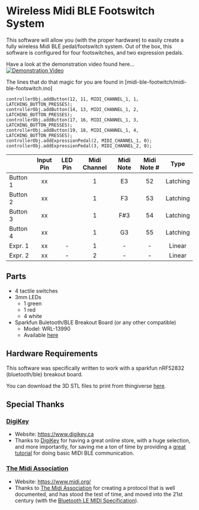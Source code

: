 # Wireless Midi BLE Footswitch System

This software will allow you (with the proper hardware) to easily create a fully wireless Midi BLE pedal/footswitch system.  Out of the box, this software is configured for four footswitches, and two expression pedals.

Have a look at the demonstration video found here...
[![Demonstration Video](http://img.youtube.com/vi/HWy88jRTAKY/0.jpg)](http://www.youtube.com/watch?v=HWy88jRTAKY)

The lines that do that magic for you are found in [midi-ble-footwitch/midi-ble-footswitch.ino]

```
controllerObj.addButton(12, 11, MIDI_CHANNEL_1, 1, LATCHING_BUTTON_PRESSES);
controllerObj.addButton(14, 13, MIDI_CHANNEL_1, 2, LATCHING_BUTTON_PRESSES);
controllerObj.addButton(17, 16, MIDI_CHANNEL_1, 3, LATCHING_BUTTON_PRESSES);
controllerObj.addButton(19, 18, MIDI_CHANNEL_1, 4, LATCHING_BUTTON_PRESSES);
controllerObj.addExpressionPedal(2, MIDI_CHANNEL_1, 0);
controllerObj.addExpressionPedal(3, MIDI_CHANNEL_2, 0);
```


|          | Input Pin | LED Pin | Midi Channel | Midi Note | Midi Note # | Type     |
|----------|:---------:|:-------:|:------------:|:---------:|:-----------:|:--------:|
| Button 1 | xx        |         | 1            | E3        | 52          | Latching |
| Button 2 | xx        |         | 1            | F3        | 53          | Latching |
| Button 3 | xx        |         | 1            | F#3       | 54          | Latching |
| Button 4 | xx        |         | 1            | G3        | 55          | Latching |
| Expr. 1  | xx        | -       | 1            | -         | -           | Linear   |
| Expr. 2  | xx        | -       | 2            | -         | -           | Linear   |



## Parts

- 4 tactile switches
- 3mm LEDs
  - 1 green
  - 1 red
  - 4 white
- Sparkfun Buletooth/BLE Breakout Board (or any other compatible)
  - Model: WRL-13990
  - Available [here](https://www.digikey.ca/product-detail/en/sparkfun-electronics/WRL-13990/1568-1449-ND/6562783)


## Hardware Requirements

This software was specifically written to work with a sparkfun nRF52832 (bluetooth/ble) breakout board.





You can download the 3D STL files to print from thingiverse [here](https://www.thingiverse.com/thing:4134488).


## Special Thanks

### [DigiKey](https://www.digikey.ca)

- Website: https://www.digikey.ca
- Thanks to [DigiKey](https://www.digikey.ca) for having a great online store, with a huge selection, and more importantly, for saving me a ton of time by providing a [great tutorial](https://www.digikey.ca/en/maker/projects/midi-ble-tutorial/6964435cd2854ed1856aeb7b177312c3) for doing basic MIDI BLE communication.

### [The Midi Association](https://www.midi.org/)

- Website: https://www.midi.org/
- Thanks to [The Midi Association](https://www.midi.org/) for creating a protocol that is well documented, and has stood the test of time, and moved into the 21st century (with the [Bluetooth LE MIDI Specification](https://www.midi.org/specifications/item/bluetooth-le-midi)).
